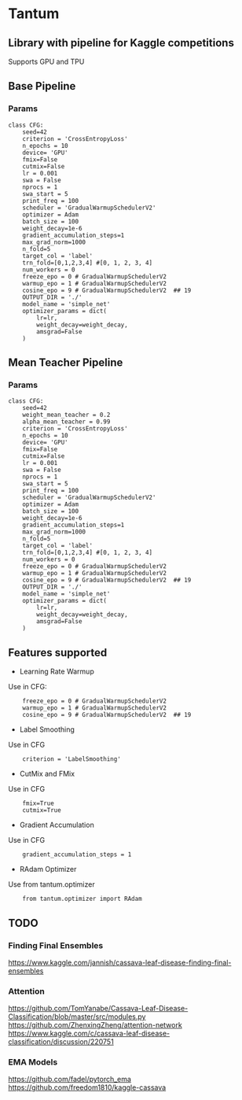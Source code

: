 # Tantum

## Library with pipeline for Kaggle competitions
Supports GPU and TPU 

## Base Pipeline
### Params

```
class CFG:
    seed=42
    criterion = 'CrossEntropyLoss' 
    n_epochs = 10
    device= 'GPU'
    fmix=False 
    cutmix=False
    lr = 0.001
    swa = False
    nprocs = 1
    swa_start = 5
    print_freq = 100
    scheduler = 'GradualWarmupSchedulerV2'
    optimizer = Adam
    batch_size = 100
    weight_decay=1e-6
    gradient_accumulation_steps=1
    max_grad_norm=1000
    n_fold=5
    target_col = 'label'
    trn_fold=[0,1,2,3,4] #[0, 1, 2, 3, 4]
    num_workers = 0
    freeze_epo = 0 # GradualWarmupSchedulerV2
    warmup_epo = 1 # GradualWarmupSchedulerV2
    cosine_epo = 9 # GradualWarmupSchedulerV2  ## 19
    OUTPUT_DIR = './'
    model_name = 'simple_net'
    optimizer_params = dict(
        lr=lr, 
        weight_decay=weight_decay, 
        amsgrad=False
    )
```
## Mean Teacher Pipeline
### Params
```
class CFG:
    seed=42
    weight_mean_teacher = 0.2
    alpha_mean_teacher = 0.99
    criterion = 'CrossEntropyLoss' 
    n_epochs = 10
    device= 'GPU'
    fmix=False 
    cutmix=False
    lr = 0.001
    swa = False
    nprocs = 1
    swa_start = 5
    print_freq = 100
    scheduler = 'GradualWarmupSchedulerV2'
    optimizer = Adam
    batch_size = 100
    weight_decay=1e-6
    gradient_accumulation_steps=1
    max_grad_norm=1000
    n_fold=5
    target_col = 'label'
    trn_fold=[0,1,2,3,4] #[0, 1, 2, 3, 4]
    num_workers = 0
    freeze_epo = 0 # GradualWarmupSchedulerV2
    warmup_epo = 1 # GradualWarmupSchedulerV2
    cosine_epo = 9 # GradualWarmupSchedulerV2  ## 19
    OUTPUT_DIR = './'
    model_name = 'simple_net'
    optimizer_params = dict(
        lr=lr, 
        weight_decay=weight_decay, 
        amsgrad=False
    )
```

## Features supported
 - Learning Rate Warmup

Use in CFG:
```
    freeze_epo = 0 # GradualWarmupSchedulerV2
    warmup_epo = 1 # GradualWarmupSchedulerV2
    cosine_epo = 9 # GradualWarmupSchedulerV2  ## 19
```
- Label Smoothing

Use in CFG 
```
    criterion = 'LabelSmoothing' 
```
- CutMix and FMix

Use in CFG
```
    fmix=True 
    cutmix=True
```
- Gradient Accumulation

Use in CFG
```
    gradient_accumulation_steps = 1
```

- RAdam Optimizer

Use from tantum.optimizer
```
    from tantum.optimizer import RAdam
```

## TODO

### Finding Final Ensembles
https://www.kaggle.com/jannish/cassava-leaf-disease-finding-final-ensembles

### Attention
https://github.com/TomYanabe/Cassava-Leaf-Disease-Classification/blob/master/src/modules.py
https://github.com/ZhenxingZheng/attention-network
https://www.kaggle.com/c/cassava-leaf-disease-classification/discussion/220751

### EMA Models
https://github.com/fadel/pytorch_ema
https://github.com/freedom1810/kaggle-cassava


